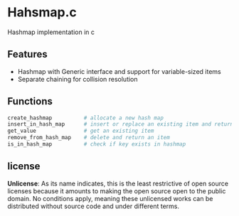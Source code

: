 # Hahsmap.c
Hashmap implementation in c

## Features
- Hashmap with Generic interface and support for variable-sized items
- Separate chaining for collision resolution

## Functions

```sh
create_hashmap          # allocate a new hash map
insert_in_hash_map      # insert or replace an existing item and return the previous
get_value               # get an existing item
remove_from_hash_map    # delete and return an item
is_in_hash_map          # check if key exists in hashmap
```

## license
**Unlicense**: As its name indicates, this is the least restrictive of open source licenses because it amounts to making the open source open to the public domain. No conditions apply, meaning these unlicensed works can be distributed without source code and under different terms.

